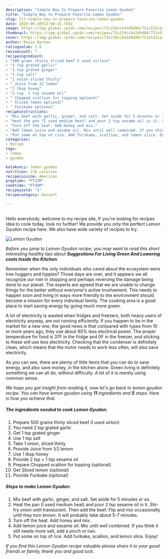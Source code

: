 ```yaml
---
description: "Simple Way to Prepare Favorite Lemon Gyudon"
title: "Simple Way to Prepare Favorite Lemon Gyudon"
slug: 517-simple-way-to-prepare-favorite-lemon-gyudon
date: 2020-06-30T22:00:25.750Z
image: https://img-global.cpcdn.com/recipes/73c219ccb42d9d80/751x532cq70/lemon-gyudon-recipe-main-photo.jpg
thumbnail: https://img-global.cpcdn.com/recipes/73c219ccb42d9d80/751x532cq70/lemon-gyudon-recipe-main-photo.jpg
cover: https://img-global.cpcdn.com/recipes/73c219ccb42d9d80/751x532cq70/lemon-gyudon-recipe-main-photo.jpg
author: Roxie Barton
ratingvalue: 3.6
reviewcount: 7
recipeingredient:
- "500 grams thinly sliced beef I used sirloin"
- "2 tsp grated garlic"
- "1 tsp grated ginger"
- "1 tsp salt"
- "1 onion sliced thinly"
- " Juice from 12 lemon"
- "1 tbsp honey"
- "2 tsp  1 tsp sesame oil"
- " Chopped scallion for topping optional"
- " Sliced lemon optional"
- " Furikake optional"
recipeinstructions:
- "Mix beef with garlic, ginger, and salt. Set aside for 5 minutes or so."
- "Heat the pan (I used medium heat) and pour 2 tsp sesame oil in it. Stir-fry onion until translucent. Then add the beef. Flip and mix occasionally until they turn brown. It will probably take about 5-7 minutes."
- "Turn off the heat. Add honey and mix."
- "Add lemon juice and sesame oil. Mix until well combined. If you think it still needs more salt, add a pinch or two."
- "Put some on top of rice. Add furikake, scallion, and lemon slice. Enjoy!"
categories:
- Recipe
tags:
- lemon
- gyudon

katakunci: lemon gyudon 
nutrition: 216 calories
recipecuisine: American
preptime: "PT25M"
cooktime: "PT48M"
recipeyield: "3"
recipecategory: Dessert

---
```

<br>
Hello everybody, welcome to my recipe site, If you're looking for recipes idea to cook today, look no further! We provide you only the perfect Lemon Gyudon recipe here. We also have wide variety of recipes to try.
<br>


![Lemon Gyudon](https://img-global.cpcdn.com/recipes/73c219ccb42d9d80/751x532cq70/lemon-gyudon-recipe-main-photo.jpg)

<i>Before you jump to Lemon Gyudon recipe, you may want to read this short interesting healthy tips about 
<strong>Suggestions For Living Green And Lowering costs Inside the Kitchen</strong>.</i>
</br>

Remember when the only individuals who cared about the ecosystem were tree huggers and hippies? Those days are over, and it appears we all recognize our role in stopping and perhaps reversing the damage being done to our planet. The experts are agreed that we are unable to change things for the better without everyone's active involvement. This needs to happen soon and living in ways more friendly to the environment should become a mission for every individual family. The cooking area is a good place to start saving energy by going much more green.

A lot of electricity is wasted when fridges and freezers, both heavy users of electricity anyway, are not running efficiently. If you happen to be in the market for a new one, the good news is that compared with types from 10 or more years ago, they use about 60% less electrical power. The proper temperature for food is 37F in the fridge and 0F in the freezer, and sticking to these will use less electricity. Checking that the condenser is definitely clean, which means that the motor needs to work less often, will also save electricity.

As you can see, there are plenty of little items that you can do to save energy, and also save money, in the kitchen alone. Green living is definitely something we can all do, without difficulty. A lot of it is merely using common sense.


<i>We hope you got insight from reading it, now let's go back to lemon gyudon recipe. You can have lemon gyudon using <strong>11</strong> ingredients and <strong>5</strong> steps. Here is how you achieve that.
</i>

##### The ingredients needed to cook Lemon Gyudon:

1. Prepare 500 grams thinly sliced beef (I used sirloin)
1. You need 2 tsp grated garlic
1. Get 1 tsp grated ginger
1. Use 1 tsp salt
1. Take 1 onion, sliced thinly
1. Provide  Juice from 1/2 lemon
1. Use 1 tbsp honey
1. Provide 2 tsp + 1 tsp sesame oil
1. Prepare  Chopped scallion for topping (optional)
1. Get  Sliced lemon (optional)
1. Provide  Furikake (optional)


##### Steps to make Lemon Gyudon:

1. Mix beef with garlic, ginger, and salt. Set aside for 5 minutes or so.
1. Heat the pan (I used medium heat) and pour 2 tsp sesame oil in it. Stir-fry onion until translucent. Then add the beef. Flip and mix occasionally until they turn brown. It will probably take about 5-7 minutes.
1. Turn off the heat. Add honey and mix.
1. Add lemon juice and sesame oil. Mix until well combined. If you think it still needs more salt, add a pinch or two.
1. Put some on top of rice. Add furikake, scallion, and lemon slice. Enjoy!


<i>If you find this Lemon Gyudon recipe valuable please share it to your good friends or family, thank you and good luck.</i>
